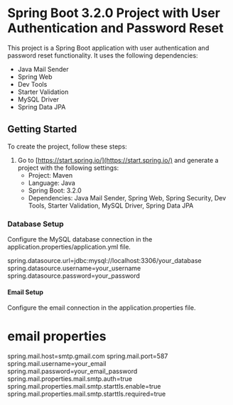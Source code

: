 # Spring Boot 3.2.0 Project with User Authentication and Password Reset

This project is a Spring Boot application with user authentication and password reset functionality. It uses the following dependencies:

- Java Mail Sender
- Spring Web
- Dev Tools
- Starter Validation
- MySQL Driver
- Spring Data JPA

## Getting Started

To create the project, follow these steps:

1. Go to [https://start.spring.io/](https://start.spring.io/) and generate a project with the following settings:
   - Project: Maven
   - Language: Java
   - Spring Boot: 3.2.0
   - Dependencies: Java Mail Sender, Spring Web, Spring Security, Dev Tools, Starter Validation, MySQL Driver, Spring Data JPA

### Database Setup

Configure the MySQL database connection in the application.properties/application.yml file.

spring.datasource.url=jdbc:mysql://localhost:3306/your_database
spring.datasource.username=your_username
spring.datasource.password=your_password

#### Email Setup

Configure the email connection in the application.properties file.

# email properties
spring.mail.host=smtp.gmail.com
spring.mail.port=587
spring.mail.username=your_email
spring.mail.password=your_email_password
spring.mail.properties.mail.smtp.auth=true
spring.mail.properties.mail.smtp.starttls.enable=true
spring.mail.properties.mail.smtp.starttls.required=true









   

  

